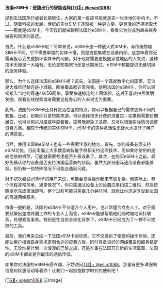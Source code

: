 **法国eSIM卡：便捷出行的智能选择[[TG💪+ @esim1088](https://t.me/s/esim1088)]**

提到去法国旅行或者长期居住，大家的第一反应可能就是买一张本地的手机卡。不过，随着科技的发展，传统的实体SIM卡逐渐被一种更方便、更灵活的选择所取代——那就是eSIM卡。今天我们就来聊聊法国的eSIM卡，看看它为何成为越来越多游客和居民的首选。

首先，什么是eSIM卡呢？简单来说，eSIM卡是一种嵌入式SIM卡，与传统物理SIM卡不同，它不需要单独的实体卡槽，而是直接集成在设备内部。这意味着你无需再担心丢失或损坏实体卡的问题。对于经常需要更换国家或地区的人来说，这种技术无疑是一大福音。无论是短期旅行还是长期居住，eSIM卡都能提供无缝切换的服务体验。

那么，为什么选择法国的eSIM卡呢？首先，法国是一个高度数字化的国家，无论是大城市巴黎还是小城镇，网络覆盖都非常完善。使用法国的eSIM卡，你可以轻松接入当地的高速4G/5G网络，享受快速稳定的上网体验。这对于喜欢拍照发朋友圈、观看在线视频或者需要远程办公的人来说尤为重要。

此外，法国的eSIM卡还具有灵活性强的特点。你可以根据自己的需求选择不同的套餐。比如，如果你只是短期旅游，可以选择按天计费的流量包；如果你需要长期居住，也可以购买月度或年度套餐。这样既避免了浪费，又可以根据实际情况调整资费方案。相较于传统的实体SIM卡，eSIM卡的这种灵活性无疑大大提升了用户的满意度。

当然，使用法国的eSIM卡也有一些需要注意的地方。首先，你的设备必须支持eSIM功能。目前市面上大多数高端智能手机都支持这项技术，但如果你使用的是较老款的机型，可能就需要考虑是否升级设备了。其次，在购买eSIM卡之前，最好先确认你的设备是否支持法国运营商的频段。虽然大部分国际通用设备都能兼容，但仍有一些特殊情况下可能会遇到问题。

对于初次尝试eSIM卡的用户来说，可能会觉得操作起来有些复杂。但实际上，整个流程非常简单。通常情况下，你只需通过设备上的设置应用扫描二维码，然后按照提示完成激活即可。整个过程可能只需要几分钟时间，就能让你迅速享受到法国的高速网络服务。

值得一提的是，法国的eSIM卡不仅适合个人用户，也非常适合商务人士。对于需要频繁出差或跨国工作的专业人士而言，eSIM卡能够帮助他们随时随地保持联系，处理紧急事务。特别是在当前全球化背景下，eSIM卡已经成为了一种不可或缺的工具。

最后，我们再来总结一下法国eSIM卡的优势。它不仅提供了便捷的操作体验，还能让用户根据自身需求定制合适的资费方案，同时具备良好的网络覆盖和服务稳定性。无论你是计划一次浪漫的巴黎之旅，还是准备在法国开启新的生活篇章，法国的eSIM卡都会是你最佳的通信伴侣。

如果你对法国的eSIM卡感兴趣，不妨访问[TG💪+ @esim1088](https://t.me/s/esim1088)，那里有更多详细的信息和优惠活动等着你！让我们一起拥抱数字时代的便利吧！

[[TG💪+ @esim1088](https://t.me/s/esim1088) ![Image](https://i.postimg.cc/4NQfJmqS/Snipaste-2025-05-13-00-14-12.png)]